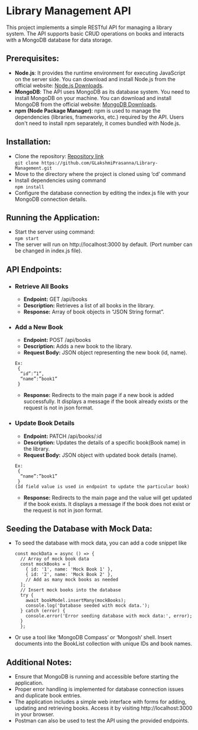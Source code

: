 # Library Management API

This project implements a simple RESTful API for managing a library system. The API supports basic CRUD operations on books and interacts with a MongoDB database for data storage.

## Prerequisites:
- **Node.js**: It provides the runtime environment for executing JavaScript on the server side. You can download and install Node.js from the official website: [Node.js Downloads](https://nodejs.org/en/download/).
- **MongoDB**: The API uses MongoDB as its database system. You need to install MongoDB on your machine. You can download and install MongoDB from the official website: [MongoDB Downloads](https://www.mongodb.com/try/download/community).
- **npm (Node Package Manager)**: npm is used to manage the dependencies (libraries, frameworks, etc.) required by the API. Users don't need to install npm separately, it comes bundled with Node.js.
## Installation:
- Clone the repository: [Repository link](https://github.com/GLakshmiPrasanna/Library-Management)
<br>`git clone https://github.com/GLakshmiPrasanna/Library-Management.git`
- Move to the directory where the project is cloned using ‘cd’ command
- Install dependencies using command
<br>`npm install`
- Configure the database connection by editing the index.js file with your MongoDB connection details.
## Running the Application:
- Start the server using command:
<br>`npm start`
- The server will run on http://localhost:3000 by default. (Port number can be changed in index.js file).

## API Endpoints:
- ### Retrieve All Books
  - **Endpoint:** GET /api/books
  - **Description:** Retrieves a list of all books in the library.
  - **Response:** Array of book objects in “JSON String format”.
- ### Add a New Book
  - **Endpoint:** POST /api/books 
  - **Description:** Adds a new book to the library.
  - **Request Body:** JSON object representing the new book (id, name).
  ```
  Ex:
   {
  	“id”:”1”,
  	“name”:”book1”
   }
  ```
  - **Response:** Redirects to the main page if a new book is added successfully. It displays a message if the book already exists or the request is not in json format. 
- ### Update Book Details
  - **Endpoint:** PATCH /api/books/:id
  - **Description:** Updates the details of a specific book(Book name) in the library.
  - **Request Body:** JSON object with updated book details (name).
  ```
  Ex:
   {
  	“name”:”book1”
   }
  (Id field value is used in endpoint to update the particular book)
  ```
  - **Response:** Redirects to the main page and the value will get updated if the book exists. It displays a message if the book does not exist or the request is not in json format. 
## Seeding the Database with Mock Data:
- To seed the database with mock data, you can add a code snippet like
  ```
  const mockData = async () => {
    // Array of mock book data
    const mockBooks = [
      { id: '1', name: 'Mock Book 1' },
      { id: '2', name: 'Mock Book 2' },
      // Add as many mock books as needed
    ];
    // Insert mock books into the database
    try {
      await bookModel.insertMany(mockBooks);
      console.log('Database seeded with mock data.');
    } catch (error) {
      console.error('Error seeding database with mock data:', error);
    }
    };
    ```
- Or use a tool like ‘MongoDB Compass’ or ‘Mongosh’ shell. Insert documents into the BookList collection with unique IDs and book names.
## Additional Notes:
- Ensure that MongoDB is running and accessible before starting the application.
- Proper error handling is implemented for database connection issues and duplicate book entries.
- The application includes a simple web interface with forms for adding, updating and retrieving books. Access it by visiting http://localhost:3000 in your browser.
- Postman can also be used to test the API using the provided endpoints.

